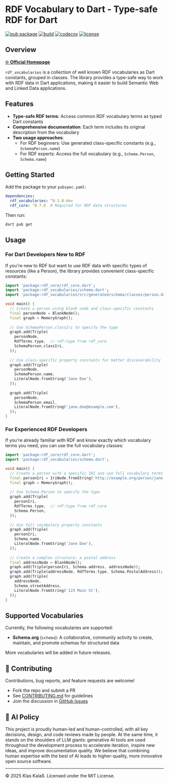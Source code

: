 # RDF Vocabulary to Dart - Type-safe RDF for Dart

[![pub package](https://img.shields.io/pub/v/rdf_vocabularies.svg)](https://pub.dev/packages/rdf_vocabularies)
[![build](https://github.com/kkalass/rdf_vocabularies/actions/workflows/ci.yml/badge.svg)](https://github.com/kkalass/rdf_vocabularies/actions)
[![codecov](https://codecov.io/gh/kkalass/rdf_vocabularies/branch/main/graph/badge.svg)](https://codecov.io/gh/kkalass/rdf_vocabularies)
[![license](https://img.shields.io/github/license/kkalass/rdf_vocabularies.svg)](https://github.com/kkalass/rdf_vocabularies/blob/main/LICENSE)

## Overview

[🌐 **Official Homepage**](https://kkalass.github.io/rdf_vocabularies/)

`rdf_vocabularies` is a collection of well known RDF vocabularies as Dart constants, grouped in classes. The library provides a type-safe way to work with RDF data in Dart applications, making it easier to build Semantic Web and Linked Data applications.

## Features

- **Type-safe RDF terms**: Access common RDF vocabulary terms as typed Dart constants
- **Comprehensive documentation**: Each term includes its original description from the vocabulary
- **Two usage approaches**:
  - For RDF beginners: Use generated class-specific constants (e.g., `SchemaPerson.name`)
  - For RDF experts: Access the full vocabulary (e.g., `Schema.Person`, `Schema.name`)

## Getting Started

Add the package to your `pubspec.yaml`:

```yaml
dependencies:
  rdf_vocabularies: ^0.1.0-dev
  rdf_core: ^0.7.6  # Required for RDF data structures
```

Then run:

```bash
dart pub get
```

## Usage

### For Dart Developers New to RDF

If you're new to RDF but want to use RDF data with specific types of resources (like a Person), the library provides convenient class-specific constants:

```dart
import 'package:rdf_core/rdf_core.dart';
import 'package:rdf_vocabularies/schema.dart';
import 'package:rdf_vocabularies/src/generated/schema/classes/person.dart';

void main() {
  // Create a person using blank node and class-specific constants
  final personNode = BlankNode();
  final graph = MemoryGraph();
  
  // Use SchemaPerson.classIri to specify the type
  graph.add(Triple(
    personNode,
    RdfTerms.type,  // rdf:type from rdf_core
    SchemaPerson.classIri,
  ));
  
  // Use class-specific property constants for better discoverability
  graph.add(Triple(
    personNode,
    SchemaPerson.name,
    LiteralNode.fromString('Jane Doe'),
  ));
  
  graph.add(Triple(
    personNode,
    SchemaPerson.email,
    LiteralNode.fromString('jane.doe@example.com'),
  ));
}
```

### For Experienced RDF Developers

If you're already familiar with RDF and know exactly which vocabulary terms you need, you can use the full vocabulary classes:

```dart
import 'package:rdf_core/rdf_core.dart';
import 'package:rdf_vocabularies/schema.dart';

void main() {
  // Create a person with a specific IRI and use full vocabulary terms
  final personIri = IriNode.fromString('http://example.org/person/jane_doe');
  final graph = MemoryGraph();
  
  // Use Schema.Person to specify the type
  graph.add(Triple(
    personIri,
    RdfTerms.type,  // rdf:type from rdf_core
    Schema.Person,
  ));
  
  // Use full vocabulary property constants
  graph.add(Triple(
    personIri,
    Schema.name,
    LiteralNode.fromString('Jane Doe'),
  ));
  
  // Create a complex structure: a postal address
  final addressNode = BlankNode();
  graph.add(Triple(personIri, Schema.address, addressNode));
  graph.add(Triple(addressNode, RdfTerms.type, Schema.PostalAddress));
  graph.add(Triple(
    addressNode,
    Schema.streetAddress,
    LiteralNode.fromString('123 Main St'),
  ));
}
```

## Supported Vocabularies

Currently, the following vocabularies are supported:

- **Schema.org** (`schema`): A collaborative, community activity to create, maintain, and promote schemas for structured data

More vocabularies will be added in future releases.

## 🤝 Contributing

Contributions, bug reports, and feature requests are welcome!

- Fork the repo and submit a PR
- See [CONTRIBUTING.md](CONTRIBUTING.md) for guidelines
- Join the discussion in [GitHub Issues](https://github.com/kkalass/rdf_vocabularies/issues)

## 🤖 AI Policy

This project is proudly human-led and human-controlled, with all key decisions, design, and code reviews made by people. At the same time, it stands on the shoulders of LLM giants: generative AI tools are used throughout the development process to accelerate iteration, inspire new ideas, and improve documentation quality. We believe that combining human expertise with the best of AI leads to higher-quality, more innovative open source software.

---

© 2025 Klas Kalaß. Licensed under the MIT License.
